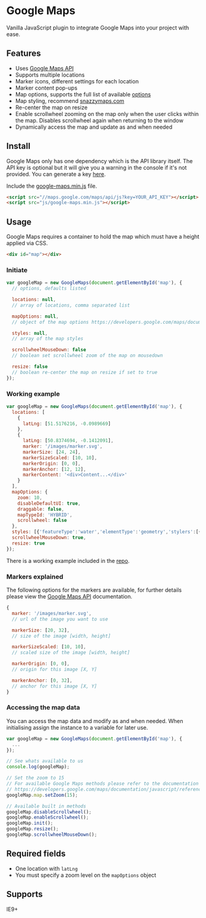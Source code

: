# Google Maps
Vanilla JavaScript plugin to integrate Google Maps into your project with ease.
 
## Features
  - Uses [Google Maps API](http://developers.google.com/maps/)
  - Supports multiple locations
  - Marker icons, different settings for each location
  - Marker content pop-ups
  - Map options, supports the full list of available [options](http://developers.google.com/maps/documentation/javascript/reference#MapOptions)
  - Map styling, recommend [snazzymaps.com](http://snazzymaps.com/)
  - Re-center the map on resize
  - Enable scrollwheel zooming on the map only when the user clicks within the map. Disables scrollwheel again when returning to the window
  - Dynamically access the map and update as and when needed  

## Install
Google Maps only has one dependency which is the API library itself. The API key is optional but it will give you a warning in the console if it's not provided. You can generate a key [here](http://developers.google.com/maps/documentation/javascript/get-api-key).

Include the [google-maps.min.js](http://github.com/jasonalvis/google-maps/blob/master/public/js/google-maps.min.js) file.

```html
<script src="//maps.google.com/maps/api/js?key=YOUR_API_KEY"></script>
<script src="js/google-maps.min.js"></script>
```

## Usage
Google Maps requires a container to hold the map which must have a height applied via CSS.

```html
<div id="map"></div>
```

### Initiate

```js
var googleMap = new GoogleMaps(document.getElementById('map'), {
  // options, defaults listed

  locations: null,
  // array of locations, comma separated list

  mapOptions: null,
  // object of the map options https://developers.google.com/maps/documentation/javascript/reference#MapOptions

  styles: null,
  // array of the map styles

  scrollwheelMouseDown: false
  // boolean set scrollwheel zoom of the map on mousedown

  resize: false
  // boolean re-center the map on resize if set to true
}); 
```

### Working example

```js
var googleMap = new GoogleMaps(document.getElementById('map'), {
  locations: [
    {
      latLng: [51.5176216, -0.0989669]
    },
    {
      latLng: [50.8374694, -0.1412091],
      marker: '/images/marker.svg',
      markerSize: [24, 24],
      markerSizeScaled: [10, 10],
      markerOrigin: [0, 0], 
      markerAnchor: [12, 12],				
      markerContent: '<div>Content...</div>'
    }
  ],
  mapOptions: {
    zoom: 10,
    disableDefaultUI: true,
    draggable: false,
    mapTypeId: 'HYBRID',
    scrollwheel: false
  },
  styles: [{'featureType':'water','elementType':'geometry','stylers':[{'color':'#e9e9e9'},{'lightness':17}]},{'featureType':'landscape','elementType':'geometry','stylers':[{'color':'#f5f5f5'},{'lightness':20}]},{'featureType':'road.highway','elementType':'geometry.fill','stylers':[{'color':'#ffffff'},{'lightness':17}]},{'featureType':'road.highway','elementType':'geometry.stroke','stylers':[{'color':'#ffffff'},{'lightness':29},{'weight':0.2}]},{'featureType':'road.arterial','elementType':'geometry','stylers':[{'color':'#ffffff'},{'lightness':18}]},{'featureType':'road.local','elementType':'geometry','stylers':[{'color':'#ffffff'},{'lightness':16}]},{'featureType':'poi','elementType':'geometry','stylers':[{'color':'#f5f5f5'},{'lightness':21}]},{'featureType':'poi.park','elementType':'geometry','stylers':[{'color':'#dedede'},{'lightness':21}]},{'elementType':'labels.text.stroke','stylers':[{'visibility':'on'},{'color':'#ffffff'},{'lightness':16}]},{'elementType':'labels.text.fill','stylers':[{'saturation':36},{'color':'#333333'},{'lightness':40}]},{'elementType':'labels.icon','stylers':[{'visibility':'off'}]},{'featureType':'transit','elementType':'geometry','stylers':[{'color':'#f2f2f2'},{'lightness':19}]},{'featureType':'administrative','elementType':'geometry.fill','stylers':[{'color':'#fefefe'},{'lightness':20}]},{'featureType':'administrative','elementType':'geometry.stroke','stylers':[{'color':'#fefefe'},{'lightness':17},{'weight':1.2}]}],
  scrollwheelMouseDown: true,
  resize: true
}); 
```

There is a working example included in the [repo](http://github.com/jasonalvis/google-maps/blob/master/public/index.html).

### Markers explained
The following options for the markers are available, for further details please view the [Google Maps API](https://developers.google.com/maps/documentation/javascript/markers#complex_icons) documentation.

```js
{
  marker: '/images/marker.svg',
  // url of the image you want to use

  markerSize: [20, 32],
  // size of the image [width, height]

  markerSizeScaled: [10, 10],
  // scaled size of the image [width, height]

  markerOrigin: [0, 0], 
  // origin for this image [X, Y]

  markerAnchor: [0, 32],		
  // anchor for this image [X, Y]
}
```

### Accessing the map data
You can access the map data and modify as and when needed. When initialising assign the instance to a variable for later use.

```js
var googleMap = new GoogleMaps(document.getElementById('map'), {
  ...
});

// See whats available to us
console.log(googleMap);

// Set the zoom to 15
// For available Google Maps methods please refer to the documentation
// https://developers.google.com/maps/documentation/javascript/reference
googleMap.map.setZoom(15);

// Available built in methods
googleMap.disableScrollwheel();
googleMap.enableScrollwheel();
googleMap.init();
googleMap.resize();
googleMap.scrollwheelMouseDown();
```

## Required fields

 - One location with `latLng`
 - You must specify a zoom level on the `mapOptions` object

## Supports
IE9+